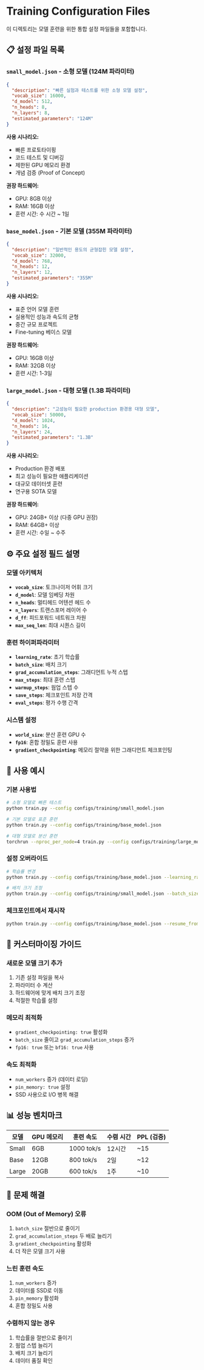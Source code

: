 # Training Configuration Files

이 디렉토리는 모델 훈련을 위한 통합 설정 파일들을 포함합니다.

## 📋 설정 파일 목록

### `small_model.json` - 소형 모델 (124M 파라미터)
```json
{
  "description": "빠른 실험과 테스트를 위한 소형 모델 설정",
  "vocab_size": 16000,
  "d_model": 512,
  "n_heads": 8,
  "n_layers": 8,
  "estimated_parameters": "124M"
}
```

**사용 시나리오:**
- 빠른 프로토타이핑
- 코드 테스트 및 디버깅
- 제한된 GPU 메모리 환경
- 개념 검증 (Proof of Concept)

**권장 하드웨어:**
- GPU: 8GB 이상
- RAM: 16GB 이상
- 훈련 시간: 수 시간 ~ 1일

### `base_model.json` - 기본 모델 (355M 파라미터)
```json
{
  "description": "일반적인 용도의 균형잡힌 모델 설정",
  "vocab_size": 32000,
  "d_model": 768,
  "n_heads": 12,
  "n_layers": 12,
  "estimated_parameters": "355M"
}
```

**사용 시나리오:**
- 표준 언어 모델 훈련
- 실용적인 성능과 속도의 균형
- 중간 규모 프로젝트
- Fine-tuning 베이스 모델

**권장 하드웨어:**
- GPU: 16GB 이상
- RAM: 32GB 이상
- 훈련 시간: 1-3일

### `large_model.json` - 대형 모델 (1.3B 파라미터)
```json
{
  "description": "고성능이 필요한 production 환경용 대형 모델",
  "vocab_size": 50000,
  "d_model": 1024,
  "n_heads": 16,
  "n_layers": 24,
  "estimated_parameters": "1.3B"
}
```

**사용 시나리오:**
- Production 환경 배포
- 최고 성능이 필요한 애플리케이션
- 대규모 데이터셋 훈련
- 연구용 SOTA 모델

**권장 하드웨어:**
- GPU: 24GB+ 이상 (다중 GPU 권장)
- RAM: 64GB+ 이상
- 훈련 시간: 수일 ~ 수주

## ⚙️ 주요 설정 필드 설명

### 모델 아키텍처
- **`vocab_size`**: 토크나이저 어휘 크기
- **`d_model`**: 모델 임베딩 차원
- **`n_heads`**: 멀티헤드 어텐션 헤드 수
- **`n_layers`**: 트랜스포머 레이어 수
- **`d_ff`**: 피드포워드 네트워크 차원
- **`max_seq_len`**: 최대 시퀀스 길이

### 훈련 하이퍼파라미터
- **`learning_rate`**: 초기 학습률
- **`batch_size`**: 배치 크기
- **`grad_accumulation_steps`**: 그래디언트 누적 스텝
- **`max_steps`**: 최대 훈련 스텝
- **`warmup_steps`**: 웜업 스텝 수
- **`save_steps`**: 체크포인트 저장 간격
- **`eval_steps`**: 평가 수행 간격

### 시스템 설정
- **`world_size`**: 분산 훈련 GPU 수
- **`fp16`**: 혼합 정밀도 훈련 사용
- **`gradient_checkpointing`**: 메모리 절약을 위한 그래디언트 체크포인팅

## 🚀 사용 예시

### 기본 사용법
```bash
# 소형 모델로 빠른 테스트
python train.py --config configs/training/small_model.json

# 기본 모델로 표준 훈련
python train.py --config configs/training/base_model.json

# 대형 모델로 분산 훈련
torchrun --nproc_per_node=4 train.py --config configs/training/large_model.json
```

### 설정 오버라이드
```bash
# 학습률 변경
python train.py --config configs/training/base_model.json --learning_rate 0.00005

# 배치 크기 조정
python train.py --config configs/training/small_model.json --batch_size 32
```

### 체크포인트에서 재시작
```bash
python train.py --config configs/training/base_model.json --resume_from_checkpoint outputs/checkpoint-10000
```

## 🔧 커스터마이징 가이드

### 새로운 모델 크기 추가
1. 기존 설정 파일을 복사
2. 파라미터 수 계산
3. 하드웨어에 맞게 배치 크기 조정
4. 적절한 학습률 설정

### 메모리 최적화
- `gradient_checkpointing: true` 활성화
- `batch_size` 줄이고 `grad_accumulation_steps` 증가
- `fp16: true` 또는 `bf16: true` 사용

### 속도 최적화
- `num_workers` 증가 (데이터 로딩)
- `pin_memory: true` 설정
- SSD 사용으로 I/O 병목 해결

## 📊 성능 벤치마크

| 모델 | GPU 메모리 | 훈련 속도 | 수렴 시간 | PPL (검증) |
|------|-----------|-----------|-----------|------------|
| Small | 6GB | 1000 tok/s | 12시간 | ~15 |
| Base | 12GB | 800 tok/s | 2일 | ~12 |
| Large | 20GB | 600 tok/s | 1주 | ~10 |

## 🐛 문제 해결

### OOM (Out of Memory) 오류
1. `batch_size` 절반으로 줄이기
2. `grad_accumulation_steps` 두 배로 늘리기
3. `gradient_checkpointing` 활성화
4. 더 작은 모델 크기 사용

### 느린 훈련 속도
1. `num_workers` 증가
2. 데이터를 SSD로 이동
3. `pin_memory` 활성화
4. 혼합 정밀도 사용

### 수렴하지 않는 경우
1. 학습률을 절반으로 줄이기
2. 웜업 스텝 늘리기
3. 배치 크기 늘리기
4. 데이터 품질 확인 
